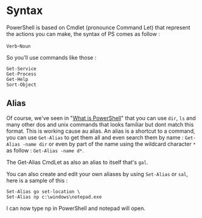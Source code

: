 # Syntax

PowerShell is based on Cmdlet (pronounce Command Let) that represent the actions you can make, the syntax of PS comes as follow :

`Verb`-`Noun`

So you'll use commands like those : 

```
Get-Service
Get-Process
Get-Help
Sort-Object
```

## Alias

Of course, we've seen in "[What is PowerShell](./course/whatisit.md)" that you can use `dir`, `ls` and many other dos and unix commands that looks familiar but dont match this format. This is working cause au alias. An alias is a shortcut to a command, you can use `Get-Alias` to get them all and even search them by name : `Get-Alias -name dir` or even by part of the name using the wildcard character `*` as follow : `Get-Alias -name d*`.

The Get-Alias CmdLet as also an alias to itself that's `gal`.

You can also create and edit your own aliases by using `Set-Alias` or `sal`, here is a sample of this : 

```
Set-Alias go set-location \
Set-Alias np c:\windows\notepad.exe
```

I can now type np in PowerShell and notepad will open.